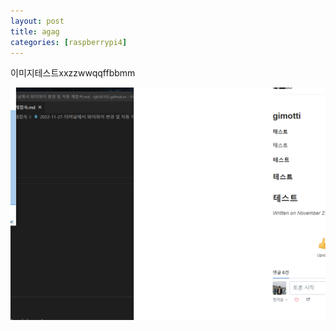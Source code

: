 ```yaml
---
layout: post
title: agag
categories: [raspberrypi4]
---
```


이미지테스트xxzzwwqqffbbmm

![asdf](testpic.png)